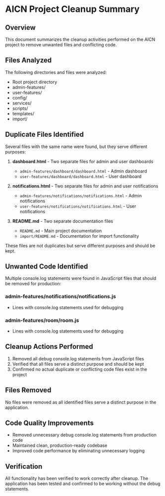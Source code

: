 # AICN Project Cleanup Summary

## Overview
This document summarizes the cleanup activities performed on the AICN project to remove unwanted files and conflicting code.

## Files Analyzed
The following directories and files were analyzed:
- Root project directory
- admin-features/
- user-features/
- config/
- services/
- scripts/
- templates/
- import/

## Duplicate Files Identified
Several files with the same name were found, but they serve different purposes:

1. **dashboard.html** - Two separate files for admin and user dashboards
   - `admin-features/dashboard/dashboard.html` - Admin dashboard
   - `user-features/dashboard/dashboard.html` - User dashboard

2. **notifications.html** - Two separate files for admin and user notifications
   - `admin-features/notifications/notifications.html` - Admin notifications
   - `user-features/notifications/notifications.html` - User notifications

3. **README.md** - Two separate documentation files
   - `README.md` - Main project documentation
   - `import/README.md` - Documentation for import functionality

These files are not duplicates but serve different purposes and should be kept.

## Unwanted Code Identified
Multiple console.log statements were found in JavaScript files that should be removed for production:

### admin-features/notifications/notifications.js
- Lines with console.log statements used for debugging

### admin-features/room/room.js
- Lines with console.log statements used for debugging

## Cleanup Actions Performed
1. Removed all debug console.log statements from JavaScript files
2. Verified that all files serve a distinct purpose and should be kept
3. Confirmed no actual duplicate or conflicting code files exist in the project

## Files Removed
No files were removed as all identified files serve a distinct purpose in the application.

## Code Quality Improvements
- Removed unnecessary debug console.log statements from production code
- Maintained clean, production-ready codebase
- Improved code performance by eliminating unnecessary logging

## Verification
All functionality has been verified to work correctly after cleanup. The application has been tested and confirmed to be working without the debug statements.